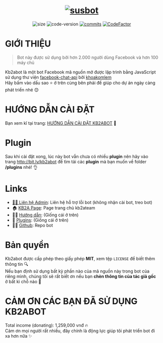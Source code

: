 <h1 align="center">
	<a href="#"><img src="https://i.imgur.com/MIe7XST.png" alt="susbot"></a>
</h1>
<p align="center">
	<img alt="size" src="https://img.shields.io/github/repo-size/susbot/susbot.svg?style=flat-square&label=size">
	<img alt="code-version" src="https://img.shields.io/badge/dynamic/json?color=red&label=code%20version&prefix=v&query=%24.version&url=https://raw.githubusercontent.com/kb2ateam/kb2abot/main/package.json&style=flat-square">
	<a href="https://github.com/susbot/susbot/commits"><img alt="commits" src="https://img.shields.io/github/commit-activity/m/susbot/susbot.svg?label=commit&style=flat-square"></a>
	<a href="https://www.codefactor.io/repository/github/kb2ateam/kb2abot"><img src="https://www.codefactor.io/repository/github/kb2ateam/kb2abot/badge" alt="CodeFactor" /></a>
</p>

#  GIỚI THIỆU
> Bot này được sử dụng bởi hơn 2.000 người dùng Facebook và hơn 100 máy chủ

Kb2abot là một bot Facebook mã nguồn mở được lập trình bằng JavaScript sử dụng thư viện [facebook-chat-api](https://github.com/Schmavery/facebook-chat-api) bởi [khoakomlem](https://github.com/khoakomlem)<br>Hãy bấm vào dấu sao ⭐ ở trên cùng bên phải để giúp cho dự án ngày càng phát triển nhé 😊
#  HƯỚNG DẪN CÀI ĐẶT
Bạn xem kĩ tại trang: [HƯỚNG DẪN CÀI ĐẶT KB2ABOT](https://kb2ateam.github.io/kb2abot-docs/) 🤔
# Plugin
Sau khi cài đặt xong, lúc này bot vẫn chưa có nhiều **plugin** nên hãy vào trang http://bit.ly/kb2abot để tìm tải các **plugin** mà bạn muốn về folder **/plugins** nhé! 👌
# Links
*	[💁‍♂️ Liên hệ Admin](https://www.facebook.com/khoakomlem/): Liên hệ hỗ trợ lỗi bot (không nhận cài bot, treo bot)
*	🏠 [KB2A Page](https://www.facebook.com/KB2ATeam/): Page trang chủ kb2ateam
*  👨‍🏫 [Hướng dẫn](https://kb2ateam.github.io/kb2abot-docs/): (Giống cái ở trên)
*	🔌 [Plugins](http://bit.ly/kb2abot): (Giống cái ở trên)
*	👨‍💻 [Github](https://github.com/kb2ateam/kb2abot/): Repo bot
# Bản quyền
Kb2abot được cấp phép theo giấy phép **MIT**, xem tệp `LICENSE` để biết thêm thông tin 🔍<br>Nếu bạn định sử dụng bất kỳ phần nào của mã nguồn này trong bot của riêng mình, chúng tôi sẽ rất biết ơn nếu bạn **chèn thông tin của tác giả gốc** ở bất kì chỗ nào 🙏
# CẢM ƠN CÁC BẠN ĐÃ SỬ DỤNG KB2ABOT 
Total income (donating): 1,259,000 vnđ 🔥<br>
Cảm ơn mọi người rất nhiều, đây chính là động lực giúp tôi phát triển bot đi xa hơn nữa ✨
